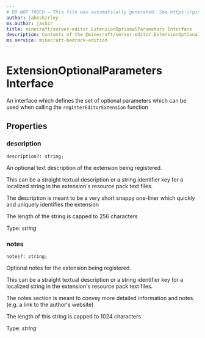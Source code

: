 ```yaml
---
# DO NOT TOUCH — This file was automatically generated. See https://github.com/mojang/minecraftapidocsgenerator to modify descriptions, examples, etc.
author: jakeshirley
ms.author: jashir
title: minecraft/server-editor.ExtensionOptionalParameters Interface
description: Contents of the @minecraft/server-editor.ExtensionOptionalParameters class.
ms.service: minecraft-bedrock-edition
---
```

# ExtensionOptionalParameters Interface

An interface which defines the set of optional parameters which can be used when calling the `registerEditorExtension` function

## Properties

### **description**
`description?: string;`

An optional text description of the extension being registered. 

This can be a straight textual description or a string identifier key for a localized string in the extension's resource pack text files.

The description is meant to be a very short snappy one-liner which quickly and uniquely identifies the extension

The length of the string is capped to 256 characters

Type: *string*

### **notes**
`notes?: string;`

Optional notes for the extension being registered.  

This can be a straight textual description or a string identifier key for a localized string in the extension's resource pack text files.

The notes section is meant to convey more detailed information and notes (e.g. a link to the author's website)

The length of this string is capped to 1024 characters

Type: *string*
